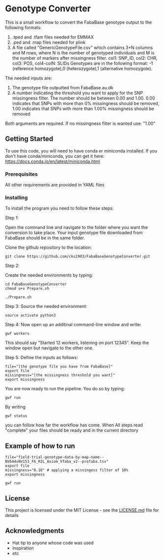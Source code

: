 # Genotype Converter

This is a small workflow to convert the FabaBase genotype output to the following formats:
1) .tped and .tfam files needed for EMMAX
2) .ped and .map files needed for plink
3) A file called "GenericGenotypeFile.csv" which contains 3+N columns and M rows,  where N is the number of genotyped individuals and M is the number of markers after missingness filter.
col1: SNP_ID, col2: CHR, col3: POS, col4-colN: SLIDs
Genotypes are in the following format: -1 (reference homozygote),0 (heterozygote),1 (alternative homozygote). 

The needed inputs are:
1) The genotype file outputted from FabaBase.au.dk 
2) A number indicating the threshold you want to apply for the SNP missingness filter.
The number should be between  0.00 and 1.00. 
0.00 indicates that SNPs with more than 0% missingness should be removed, 
1.00 indicates that SNPs with more than 1.00% missingness should be removed

Both arguments are required. If no missingness filter is wanted use: "1.00"





## Getting Started

To use this code, you will need to have conda or miniconda installed.
If you don't have conda/miniconda, you can get it here: 
https://docs.conda.io/en/latest/miniconda.html



### Prerequisites

All other requirements are provided in YAML files

### Installing

To install the program you need to follow these steps:

Step 1:

Open the command line and navigate to the folder where you want the conversion to take place.
Your input genotype file downloaded from FabaBase should be in the same folder.


Clone the github repository to the location:
```
git clone https://github.com/cks2903/FabaBaseGenotypeConverter.git

```
Step 2:

Create the needed environments by typing: 

```
cd FabaBaseGenotypeConverter
chmod u+x Prepare.sh

./Prepare.sh
```
Step 3:
Source the needed environment:

```
source activate python3
```
Step 4:
Now open up an additinal command-line window and write:
```
gwf workers
```

This should say "Started 12 workers, listening on port 12345". Keep the window open but navigate to the other one.

Step 5:
Define the inputs as follows:
```
file="[the genotype file you have from FabaBase]"
export file
missingness="[the missingness threshold you want]"
export missingness
```
You are now ready to run the pipeline. You do so by typing:

```
gwf run
```
By writing
```
gwf status
```
you can follow how far the workflow has come. When All steps read "complete" your files should be ready and in the current directory





## Example of how to run
```
file="field-trial-genotype-data-by-map-name--NV644xNV153_F6_RIL_Axiom_Vfaba_v2--profaba.tsv"
export file
missingness="0.10" # applying a missingess filter of 10%
export missingness

gwf run
```



## License

This project is licensed under the MIT License - see the [LICENSE.md](LICENSE.md) file for details

## Acknowledgments

* Hat tip to anyone whose code was used
* Inspiration
* etc

